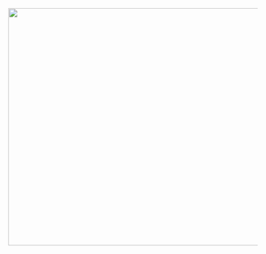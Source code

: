 <img src="cover.png" class='cover-image' style="width: 6.5in; height: 5in; padding-left: 0.25in" />
